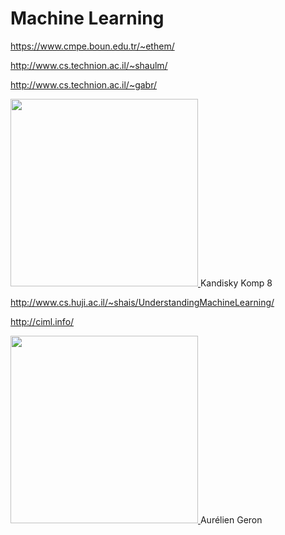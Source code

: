 # Machine Learning

https://www.cmpe.boun.edu.tr/~ethem/

http://www.cs.technion.ac.il/~shaulm/

http://www.cs.technion.ac.il/~gabr/

<a href="https://www.amazon.com/Understanding-Machine-Learning-Theory-Algorithms/dp/1107057132">
<img src= "https://i0.wp.com/www.guggenheim.org/wp-content/uploads/1923/01/37.262_ph_web.jpg"  width="300" />
</a> Kandisky Komp 8

http://www.cs.huji.ac.il/~shais/UnderstandingMachineLearning/

http://ciml.info/

<a href="https://github.com/ageron">
<img src= "https://avatars2.githubusercontent.com/u/76661"  width="300" />
</a> Aurélien Geron